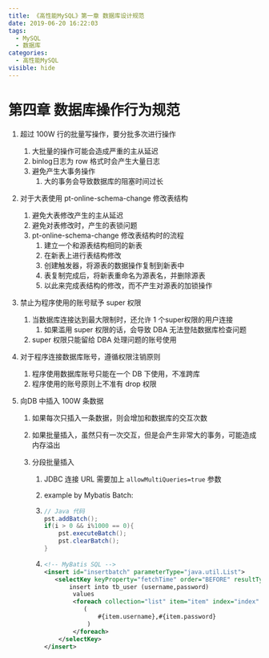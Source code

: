 ```yaml
---
title: 《高性能MySQL》第一章 数据库设计规范
date: 2019-06-20 16:22:03
tags: 
  - MySQL
  - 数据库
categories:
  - 高性能MySQL
visible: hide
---
```


# 第四章 数据库操作行为规范

1. 超过 100W 行的批量写操作，要分批多次进行操作
   1. 大批量的操作可能会造成严重的主从延迟
   2. binlog日志为 row 格式时会产生大量日志
   3. 避免产生大事务操作
      1. 大的事务会导致数据库的阻塞时间过长

2. 对于大表使用 pt-online-schema-change 修改表结构
   1. 避免大表修改产生的主从延迟
   2. 避免对表修改时，产生的表锁问题
   3. pt-online-schema-change 修改表结构时的流程
      1. 建立一个和源表结构相同的新表
      2. 在新表上进行表结构修改
      3. 创建触发器，将源表的数据操作复制到新表中
      4. 表复制完成后，将新表重命名为源表名，并删除源表
      5. 以此来完成表结构的修改，而不产生对源表的加锁操作

3. 禁止为程序使用的账号赋予 super 权限
   1. 当数据库连接达到最大限制时，还允许 1 个super权限的用户连接
      1. 如果滥用 super 权限的话，会导致 DBA 无法登陆数据库检查问题
   2. super 权限只能留给 DBA 处理问题的账号使用

4. 对于程序连接数据库账号，遵循权限注销原则
   1. 程序使用数据库账号只能在一个 DB 下使用，不准跨库
   2. 程序使用的账号原则上不准有 drop 权限

5. 向DB 中插入 100W 条数据

   1. 如果每次只插入一条数据，则会增加和数据库的交互次数

   2. 如果批量插入，虽然只有一次交互，但是会产生非常大的事务，可能造成内存溢出

   3. 分段批量插入

      1. JDBC 连接 URL 需要加上 `allowMultiQueries=true` 参数

      2. example by Mybatis Batch:

      3. ```java
         // Java 代码
         pst.addBatch();
         if(i > 0 && i%1000 == 0){
             pst.executeBatch();
             pst.clearBatch();
         }
         ```

      4. ```xml
         <!-- MyBatis SQL -->
         <insert id="insertbatch" parameterType="java.util.List">
         	<selectKey keyProperty="fetchTime" order="BEFORE" resultType="java.lang.String">
             	insert into tb_user (username,password)
                 values
                 <foreach collection="list" item="item" index="index" separator=",">
                 	(
                     	#{item.username},#{item.password}
                     )
                 </foreach>
             </selectKey>
         </insert>
         ```